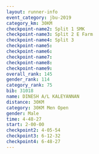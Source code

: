 ```yaml
---
layout: runner-info 
event_category: jbu-2019 
category_km: 30KM 
checkpoint-name2: Split 1 SMK 
checkpoint-name3: Split 2 E Farm 
checkpoint-name4: Split 3 
checkpoint-name5: 
checkpoint-name6: 
checkpoint-name7: 
checkpoint-name8: 
checkpoint-name9: 
overall_rank: 145
gender_rank: 114
category_rank: 75
bib: 31018
name: DINESH A/L KALEYANNAN
distance: 30KM
category: 30KM Men Open
gender: Male
time: 4-48-27
start: 2-00-00
checkpoint2: 4-05-54
checkpoint3: 6-12-32
checkpoint4: 6-48-27
---
```

